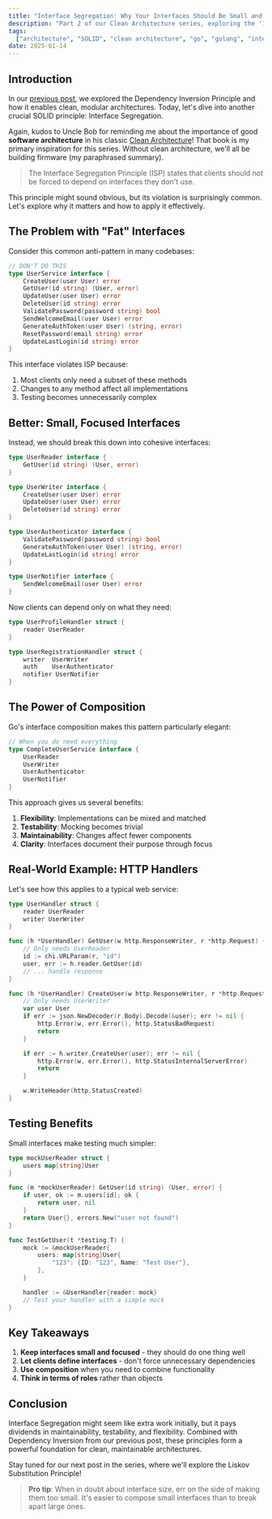 ```yaml
---
title: "Interface Segregation: Why Your Interfaces Should Be Small and Focused"
description: "Part 2 of our Clean Architecture series, exploring the 'I' in SOLID"
tags:
  ["architecture", "SOLID", "clean architecture", "go", "golang", "interfaces"]
date: 2025-01-14
---
```


## Introduction

In our [previous post](/posts/clean-architecture-and-plugins-in-go), we explored the Dependency Inversion Principle and how it enables clean, modular architectures. Today, let's dive into another crucial SOLID principle: Interface Segregation.

Again, kudos to Uncle Bob for reminding me about the importance of good **software architecture** in his classic [Clean Architecture](https://amzn.to/4iAc8o1)! That book is my primary inspiration for this series. Without clean architecture, we'll all be building firmware (my paraphrased summary).

> The Interface Segregation Principle (ISP) states that clients should not be forced to depend on interfaces they don't use.

This principle might sound obvious, but its violation is surprisingly common. Let's explore why it matters and how to apply it effectively.

## The Problem with "Fat" Interfaces

Consider this common anti-pattern in many codebases:

```go
// DON'T DO THIS
type UserService interface {
    CreateUser(user User) error
    GetUser(id string) (User, error)
    UpdateUser(user User) error
    DeleteUser(id string) error
    ValidatePassword(password string) bool
    SendWelcomeEmail(user User) error
    GenerateAuthToken(user User) (string, error)
    ResetPassword(email string) error
    UpdateLastLogin(id string) error
}
```

This interface violates ISP because:

1. Most clients only need a subset of these methods
2. Changes to any method affect all implementations
3. Testing becomes unnecessarily complex

## Better: Small, Focused Interfaces

Instead, we should break this down into cohesive interfaces:

```go
type UserReader interface {
    GetUser(id string) (User, error)
}

type UserWriter interface {
    CreateUser(user User) error
    UpdateUser(user User) error
    DeleteUser(id string) error
}

type UserAuthenticator interface {
    ValidatePassword(password string) bool
    GenerateAuthToken(user User) (string, error)
    UpdateLastLogin(id string) error
}

type UserNotifier interface {
    SendWelcomeEmail(user User) error
}
```

Now clients can depend only on what they need:

```go
type UserProfileHandler struct {
    reader UserReader
}

type UserRegistrationHandler struct {
    writer  UserWriter
    auth    UserAuthenticator
    notifier UserNotifier
}
```

## The Power of Composition

Go's interface composition makes this pattern particularly elegant:

```go
// When you do need everything
type CompleteUserService interface {
    UserReader
    UserWriter
    UserAuthenticator
    UserNotifier
}
```

This approach gives us several benefits:

1. **Flexibility**: Implementations can be mixed and matched
2. **Testability**: Mocking becomes trivial
3. **Maintainability**: Changes affect fewer components
4. **Clarity**: Interfaces document their purpose through focus

## Real-World Example: HTTP Handlers

Let's see how this applies to a typical web service:

```go
type UserHandler struct {
    reader UserReader
    writer UserWriter
}

func (h *UserHandler) GetUser(w http.ResponseWriter, r *http.Request) {
    // Only needs UserReader
    id := chi.URLParam(r, "id")
    user, err := h.reader.GetUser(id)
    // ... handle response
}

func (h *UserHandler) CreateUser(w http.ResponseWriter, r *http.Request) {
    // Only needs UserWriter
    var user User
    if err := json.NewDecoder(r.Body).Decode(&user); err != nil {
        http.Error(w, err.Error(), http.StatusBadRequest)
        return
    }

    if err := h.writer.CreateUser(user); err != nil {
        http.Error(w, err.Error(), http.StatusInternalServerError)
        return
    }

    w.WriteHeader(http.StatusCreated)
}
```

## Testing Benefits

Small interfaces make testing much simpler:

```go
type mockUserReader struct {
    users map[string]User
}

func (m *mockUserReader) GetUser(id string) (User, error) {
    if user, ok := m.users[id]; ok {
        return user, nil
    }
    return User{}, errors.New("user not found")
}

func TestGetUser(t *testing.T) {
    mock := &mockUserReader{
        users: map[string]User{
            "123": {ID: "123", Name: "Test User"},
        },
    }

    handler := &UserHandler{reader: mock}
    // Test your handler with a simple mock
}
```

## Key Takeaways

1. **Keep interfaces small and focused** - they should do one thing well
2. **Let clients define interfaces** - don't force unnecessary dependencies
3. **Use composition** when you need to combine functionality
4. **Think in terms of roles** rather than objects

## Conclusion

Interface Segregation might seem like extra work initially, but it pays dividends in maintainability, testability, and flexibility. Combined with Dependency Inversion from our previous post, these principles form a powerful foundation for clean, maintainable architectures.

Stay tuned for our next post in the series, where we'll explore the Liskov Substitution Principle!

> **Pro tip**: When in doubt about interface size, err on the side of making them too small. It's easier to compose small interfaces than to break apart large ones.
